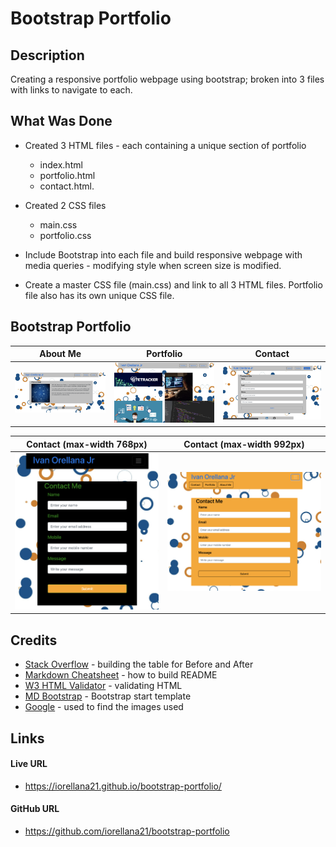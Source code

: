 # Bootstrap Portfolio

## Description
Creating a responsive portfolio webpage using bootstrap; broken into 3 files with links to navigate to each.
## What Was Done
* Created 3 HTML files - each containing a unique section of portfolio
    * index.html
    * portfolio.html
    * contact.html.
* Created 2 CSS files
    * main.css
    * portfolio.css

* Include Bootstrap into each file and build responsive webpage with media queries - modifying style when screen size is modified.
* Create a master CSS file (main.css) and link to all 3 HTML files. Portfolio file also has its own unique CSS file.

## Bootstrap Portfolio
About Me              |      Portfolio       | Contact
:-------------------------:|:-------------------------:|:-------------------------:
![alt text](https://raw.githubusercontent.com/iorellana21/bootstrap-portfolio/main/assets/img/AboutMe.png "About Me")  |  ![alt text](https://raw.githubusercontent.com/iorellana21/bootstrap-portfolio/main/assets/img/Portfolio.png "Portfolio") |  ![alt text](https://raw.githubusercontent.com/iorellana21/bootstrap-portfolio/main/assets/img/Contact.png "Contact Me")


Contact (max-width 768px)               |      Contact (max-width 992px)
:-------------------------:|:-------------------------:
![alt text](https://raw.githubusercontent.com/iorellana21/bootstrap-portfolio/main/assets/img/Contact-768mw.png "Contact768")  |  ![alt text](https://raw.githubusercontent.com/iorellana21/bootstrap-portfolio/main/assets/img/Contact-992mw.png "Contact992")

## Credits
* [Stack Overflow](https://stackoverflow.com/) - building the table for Before and After
* [Markdown Cheatsheet](https://github.com/adam-p/markdown-here/wiki/Markdown-Cheatsheet) - how to build README
* [W3 HTML Validator](https://validator.w3.org/#validate_by_upload) - validating HTML
* [MD Bootstrap](https://mdbootstrap.com/) - Bootstrap start template
* [Google](https://google.com/) - used to find the images used
## Links
#### Live URL
* https://iorellana21.github.io/bootstrap-portfolio/
#### GitHub URL
* https://github.com/iorellana21/bootstrap-portfolio